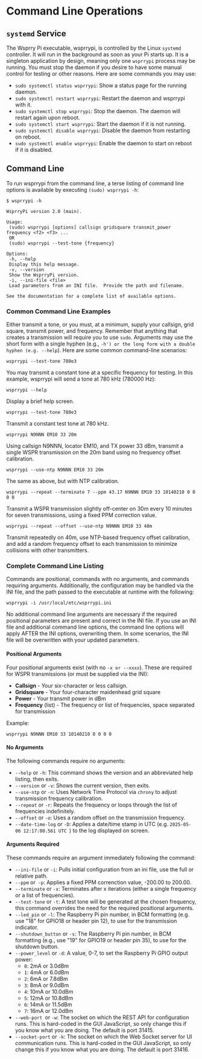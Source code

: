 <!-- Grammar and spelling checked -->
# Command Line Operations

## `systemd` Service

The Wsprry Pi executable, wsprrypi, is controlled by the Linux `systemd` controller.  It will run in the background as soon as your Pi starts up.  It is a singleton application by design, meaning only one `wsprrypi` process may be running.  You must stop the daemon if you desire to have some manual control for testing or other reasons.  Here are some commands you may use:

- `sudo systemctl status wsprrypi`: Show a status page for the running daemon.
- `sudo systemctl restart wsprrypi`: Restart the daemon and wsprrypi with it.
- `sudo systemctl stop wsprrypi`: Stop the daemon.  The daemon will restart again upon reboot.
- `sudo systemctl start wsprrypi`: Start the daemon if it is not running.
- `sudo systemctl disable wsprrypi`: Disable the daemon from restarting on reboot.
- `sudo systemctl enable wsprrypi`: Enable the daemon to start on reboot if it is disabled.

## Command Line

To run wsprrypi from the command line, a terse listing of command line options is available by executing `(sudo) wsprrypi -h`:

```text
$ wsprrypi -h

WsprryPi version 2.0 (main).

Usage:
 (sudo) wsprrypi [options] callsign gridsquare transmit_power frequency <f2> <f3> ...
 OR
 (sudo) wsprrypi --test-tone {frequency}

Options:
 -h, --help
 Display this help message.
 -v, --version
 Show the WsprryPi version.
 -i, --ini-file <file>
 Load parameters from an INI file.  Provide the path and filename.

See the documentation for a complete list of available options.
```

### Common Command Line Examples

Either transmit a tone, or you must, at a minimum, supply your callsign, grid square, transmit power, and frequency.  Remember that anything that creates a transmission will require you to use `sudo`.  Arguments may use the short form with a single hyphen (e.g., `-h') or the long form with a double hyphen (e.g. --help`).  Here are some common command-line scenarios:

`wsprrypi --test-tone 780e3`

You may transmit a constant tone at a specific frequency for testing.  In this example, wsprrypi will send a tone at 780 kHz (780000 Hz):

`wsprrypi --help`

Display a brief help screen.

`wsprrypi --test-tone 780e3`

Transmit a constant test tone at 780 kHz.

`wsprrypi N9NNN EM10 33 20m`

Using callsign N9NNN, locator EM10, and TX power 33 dBm, transmit a single WSPR transmission on the 20m band using no frequency offset calibration.

`wsprrypi --use-ntp N9NNN EM10 33 20m`

The same as above, but with NTP calibration.

`wsprrypi --repeat --terminate 7 --ppm 43.17 N9NNN EM10 33 10140210 0 0 0 0`

Transmit a WSPR transmission slightly off-center on 30m every 10 minutes for seven transmissions, using a fixed PPM correction value.

`wsprrypi --repeat --offset --use-ntp N9NNN EM10 33 40m`

Transmit repeatedly on 40m, use NTP-based frequency offset calibration, and add a random frequency offset to each transmission to minimize collisions with other transmitters.

### Complete Command Line Listing

Commands are positional, commands with no arguments, and commands requiring arguments.  Additionally, the configuration may be handled via the INI file, and the path passed to the executable at runtime with the following:

`wsprrypi -i /usr/local/etc/wsprrypi.ini`

No additional command line arguments are necessary if the required positional parameters are present and correct in the INI file.  If you use an INI file and additional command line options, the command line options will apply AFTER the INI options, overwriting them.  In some scenarios, the INI file will be overwritten with your updated parameters.

#### Positional Arguments

Four positional arguments exist (with no `-x or --xxxx`).  These are required for WSPR transmissions (or must be supplied via the INI):

- **Callsign** - Your six-character or less callsign.
- **Gridsquare** - Your four-character maidenhead grid square
- **Power** - Your transmit power in dBm
- **Frequency** (list) - The frequency or list of frequencies, space separated for transmission

Example:

`wsprrypi N9NNN EM10 33 10140210 0 0 0 0`

#### No Arguments

The following commands require no arguments:

- `--help` or `-h`: This command shows the version and an abbreviated help listing, then exits.
- `--version` or `-v`: Shows the current version, then exits.
- `--use-ntp` or `-n`: Uses Network Time Protocol via `chrony` to adjust transmission frequency calibration.
- `--repeat` or `-r`: Repeats the frequency or loops through the list of frequencies indefinitely.
- `--offset` or `-o`: Uses a random offset on the transmission frequency.
- `--date-time-log` or `-D`: Applies a date/time stamp in UTC (e.g. `2025-05-06 12:17:00.561 UTC `) to the log displayed on screen.

#### Arguments Required

These commands require an argument immediately following the command:

- `--ini-file` or `-i`: Pulls initial configuration from an ini file, use the full or relative path.
- `--ppm` or` -p`: Applies a fixed PPM correnction value, -200.00 to 200.00.
- `--terminate` or `-x`: Terminates after x iterations (either a single frequency or a list of frequencies).
- `--test-tone` or `-t`: A test tone will be generated at the chosen frequency, this command overrides the need for the required positional arguments.
- `--led_pin` or `-l`: The Raspberry Pi pin number, in BCM formatting (e.g. use "18" for GPIO18 or header pin 12), to use for the transmission indicator.
- `--shutdown_button` or `-s`: The Raspberry Pi pin number, in BCM formatting (e.g., use "19" for GPIO19 or header pin 35), to use for the shutdown button.
- `--power_level` or `-d`: A value, 0-7, to set the Raspberry Pi GPIO output power:
  - `0`: 2mA or 3.0dBm
  - `1`: 4mA or 6.0dBm
  - `2`: 6mA or 7.8dBm
  - `3`: 8mA or 9.0dBm
  - `4`: 10mA or 10.0dBm
  - `5`: 12mA or 10.8dBm
  - `6`: 14mA or 11.5dBm
  - `7`: 16mA or 12.0dBm
- `--web-port `or `-w`: The socket on which the REST API for configuration runs.  This is hard-coded in the GUI JavaScript, so only change this if you know what you are doing.  The default is port 31415.
- `--socket-port` or `-k`: The socket on which the Web Socket server for UI communication runs.  This is hard-coded in the GUI JavaScript, so only change this if you know what you are doing.  The default is port 31416.
<!-- Not yet implemented - `--transmit-pin` or `-a`: The pin Raspberry Pi pin number, in BCM formatting (e.g., use "18" for GPIO4 or header pin 7) for the transmissions. -->
